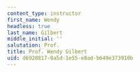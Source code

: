 ```yaml
---
content_type: instructor
first_name: Wendy
headless: true
last_name: Gilbert
middle_initial: ''
salutation: Prof.
title: Prof. Wendy Gilbert
uid: d6928817-0a5d-1e55-e8ad-b649e373910b
---
```

